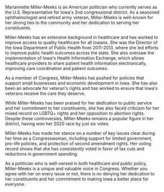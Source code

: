Mariannette Miller-Meeks is an American politician who currently serves as the U.S. Representative for Iowa's 2nd congressional district. As a seasoned ophthalmologist and retired army veteran, Miller-Meeks is well-known for her strong ties to the community and her dedication to serving her constituents.

Miller-Meeks has an extensive background in healthcare and has worked to improve access to quality healthcare for all Iowans. She was the Director of the Iowa Department of Public Health from 2011-2013, where she led efforts to improve public health outcomes across the state. She also oversaw the implementation of Iowa's Health Information Exchange, which allows healthcare providers to share patient health information electronically, improving care coordination and patient outcomes.

As a member of Congress, Miller-Meeks has pushed for policies that support small businesses and economic development in Iowa. She has also been an advocate for veteran's rights and has worked to ensure that Iowa's veterans receive the care they deserve. 

While Miller-Meeks has been praised for her dedication to public service and her commitment to her constituents, she has also faced criticism for her mixed record on LGBTQ+ rights and her opposition to abortion rights. Despite these controversies, Miller-Meeks remains a popular figure in her district, having won her 2020 race by just six votes.

Miller-Meeks has made her stance on a number of key issues clear during her time as a Congresswoman, including support for limited government, pro-life policies, and protection of second amendment rights. Her voting record shows that she has consistently voted in favor of tax cuts and reductions in government spending.

As a politician who is well-versed in both healthcare and public policy, Miller-Meeks is a unique and valuable voice in Congress. Whether you agree with her on every issue or not, there is no denying her dedication to her constituents and her commitment to making Iowa a better place for everyone.
